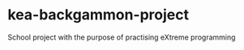 kea-backgammon-project
======================

School project with the purpose of practising eXtreme programming
